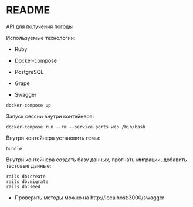 # README

API для получения погоды

Используемые технологии:

* Ruby

* Docker-compose

* PostgreSQL

* Grape

* Swagger

```
docker-compose up
```
Запуск сессии внутри контейнера:
```
docker-compose run --rm --service-ports web /bin/bash
```
Внутри контейнера установить гемы:
```
bundle
```
Внутри контейнера создать базу данных, прогнать миграции, добавить тестовые данные:

```
rails db:create
rails db:migrate
rails db:seed
```
* Проверить методы можно на http://localhost:3000/swagger
